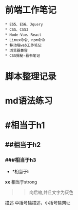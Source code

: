# 前端工作笔记
	* ES5、ES6、Jquery
	* CSS、CSS3
	* Node-Vue、React
	* Linux命令、npm命令
	* 移动端web工作笔记
	* 浏览器兼容
	* CSS揭秘-看书笔记
	
# 脚本整理记录

# md语法练习
# #相当于h1
## ##相当于h2
### ###相当于h3

* *相当于li

**xx** 相当于strong

> >向后缩,并且文字为灰色

[描述](http://xxx.com) []()中括号输描述，小括号输网址